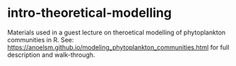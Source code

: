 # intro-theoretical-modelling
Materials used in a guest lecture on theroetical modelling of phytoplankton communities in R. See: https://anoelsm.github.io/modeling_phytoplankton_communities.html for full description and walk-through.
